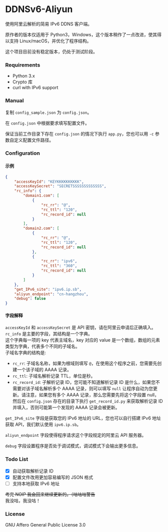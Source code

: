 # DDNSv6-Aliyun
使用阿里云解析的简易 IPv6 DDNS 客户端。

原作者的版本仅适用于 Python3，Windows，这个版本稍作了一点改进，使其得以支持 Linux/macOS，并优化了程序结构。

这个项目目前没有稳定版本，仍处于测试阶段。

### Requirements
- Python 3.x
- Crypto 库
- curl with IPv6 support

### Manual
复制 `config_sample.json` 为 `config.json`。  

在 `config.json` 中根据要求填写配置文件。  

保证当前工作目录下存在 `config.json` 的情况下执行 `app.py`，您也可以用 `-c` 参数自定义配置文件路径。

### Configuration
#### 示例
```json
{
    "accessKeyId": "KEYKKKKKKKKKK",
    "accessKeySecret": "SECRETSSSSSSSSSSSSS",
    "rc_info": {
        "domain1.com": [
            {
                "rc_rr": "@",
                "rc_ttl": "120",
                "rc_record_id": null
            }
        ],
        "domain2.com": [
            {
                "rc_rr": "@",
                "rc_ttl": "120",
                "rc_record_id": null
            },
            {
                "rc_rr": "ipv6",
                "rc_ttl": "360",
                "rc_record_id": null
            }
        ]
    },
    "get_IPv6_site": "ipv6.ip.sb",
    "aliyun_endpoint": "cn-hangzhou",
    "debug": false
}
```
#### 字段解释
`accessKeyId` 和 `accessKeySecret` 是 API 密钥，请在阿里云申请后正确填入。  
`rc_info` 是主要的字段，其结构是一个字典。  
这个字典每一项的 key 代表主域名，key 对应的 value 是一个数组，数组的元素类型为字典，代表多个不同的子域名。  
子域名字典的结构是:
- `rc_rr`: 子域名名称，如果为根域则填写 `@`，在使用这个程序之前，您需要先创建一个该子域的 AAAA 记录。
- `rc_ttl`: 子域名解析记录 TTL，单位是秒。
- `rc_record_id`: 子解析记录 ID，您可能不知道解析记录 ID 是什么，如果您不需要对该子域名解析多个 AAAA 记录，则可以填写 `null` 让程序自动为您更新。请注意，如果您有多个 AAAA 记录，那么您需要先将这个字段置 null，然后在 `config.json` 存在的目录下执行 `get_record_id.py` 来获取解析记录 ID 并填入，否则可能第一个发现的 AAAA 记录会被更新。

`get_IPv6_site` 字段是获取您的 IPv6 地址的 URL，您也可以自行搭建 IPv6 地址获取 API，我们默认使用 `ipv6.ip.sb`。

`aliyun_endpoint` 字段使得程序请求这个字段规定的阿里云 API 服务器。  

`debug` 字段设置程序是否处于调试模式，调试模式下会输出更多信息。
### Todo List
- [x] 自动获取解析记录 ID
- [x] 配置文件改用更加容易编写的 JSON 格式
- [ ] 支持本地获取 IPv6 地址

~~考完 NOIP 我会回来继续更新的。（咕咕咕警告~~  
我没咕，我没咕！
### License
GNU Affero General Public License 3.0